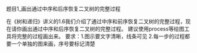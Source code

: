 题目1_画出通过中序和后序恢复二叉树的完整过程

在《树和递归》讲义的1.6我们介绍了通过中序和前序恢复二叉树的完整过程，现在请你画出通过中序和后序恢复二叉树的完整过程。
建议使用process等绘图工具将完整的过程画出来。
要求：1.图示要文字清晰，线条可见
     2.每一步的过程都要一个单独的图来画，序号要标记清楚
     